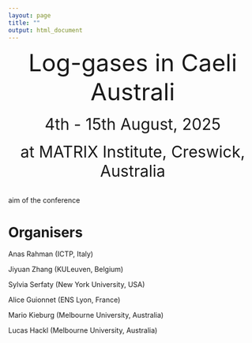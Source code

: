 ```yaml
---
layout: page
title: ""
output: html_document
---
```


<center> <font size="8"> Log-gases in Caeli Australi </font> </center> <br />

<center> <font size="6"> 4th - 15th August, 2025 </font> </center> <br />

<center> <font size="6"> at MATRIX Institute, Creswick, Australia </font> </center> <br />

aim of the conference

# Organisers

<p>Anas Rahman (ICTP, Italy) <br></p>

<p>Jiyuan Zhang (KULeuven, Belgium) <br></p>

<p>Sylvia Serfaty (New York University, USA) <br></p>

<p>Alice Guionnet (ENS Lyon, France) <br></p>

<p>Mario Kieburg (Melbourne University, Australia) <br></p>

<p>Lucas Hackl (Melbourne University, Australia) <br></p>


